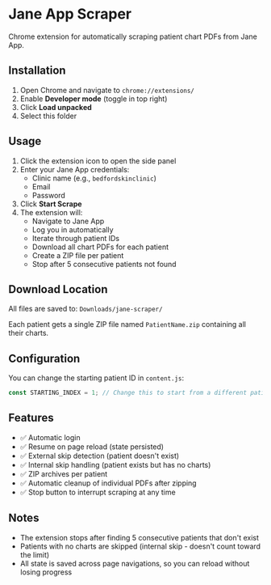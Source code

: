 # Jane App Scraper

Chrome extension for automatically scraping patient chart PDFs from Jane App.

## Installation

1. Open Chrome and navigate to `chrome://extensions/`
2. Enable **Developer mode** (toggle in top right)
3. Click **Load unpacked**
4. Select this folder

## Usage

1. Click the extension icon to open the side panel
2. Enter your Jane App credentials:
   - Clinic name (e.g., `bedfordskinclinic`)
   - Email
   - Password
3. Click **Start Scrape**
4. The extension will:
   - Navigate to Jane App
   - Log you in automatically
   - Iterate through patient IDs
   - Download all chart PDFs for each patient
   - Create a ZIP file per patient
   - Stop after 5 consecutive patients not found

## Download Location

All files are saved to: `Downloads/jane-scraper/`

Each patient gets a single ZIP file named `PatientName.zip` containing all their charts.

## Configuration

You can change the starting patient ID in `content.js`:

```javascript
const STARTING_INDEX = 1; // Change this to start from a different patient ID
```

## Features

- ✅ Automatic login
- ✅ Resume on page reload (state persisted)
- ✅ External skip detection (patient doesn't exist)
- ✅ Internal skip handling (patient exists but has no charts)
- ✅ ZIP archives per patient
- ✅ Automatic cleanup of individual PDFs after zipping
- ✅ Stop button to interrupt scraping at any time

## Notes

- The extension stops after finding 5 consecutive patients that don't exist
- Patients with no charts are skipped (internal skip - doesn't count toward the limit)
- All state is saved across page navigations, so you can reload without losing progress
